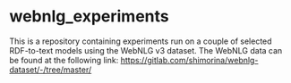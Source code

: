 # webnlg_experiments

This is a repository containing experiments run on a couple of selected RDF-to-text models using the WebNLG v3 dataset.
The WebNLG data can be found at the following link: https://gitlab.com/shimorina/webnlg-dataset/-/tree/master/ 
